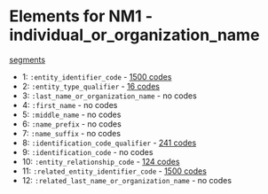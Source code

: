 # Elements for NM1 - individual_or_organization_name
[segments](../segments.md)
* 1: `:entity_identifier_code` - [1500 codes](../elements/NM1_1.md)
* 2: `:entity_type_qualifier` - [16 codes](../elements/NM1_2.md)
* 3: `:last_name_or_organization_name` - no codes
* 4: `:first_name` - no codes
* 5: `:middle_name` - no codes
* 6: `:name_prefix` - no codes
* 7: `:name_suffix` - no codes
* 8: `:identification_code_qualifier` - [241 codes](../elements/NM1_8.md)
* 9: `:identification_code` - no codes
* 10: `:entity_relationship_code` - [124 codes](../elements/NM1_10.md)
* 11: `:related_entity_identifier_code` - [1500 codes](../elements/NM1_11.md)
* 12: `:related_last_name_or_organization_name` - no codes
